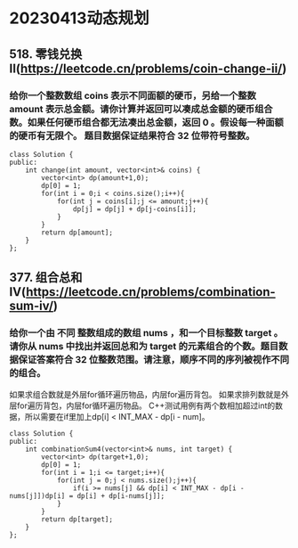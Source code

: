 # 20230413动态规划
## 518. 零钱兑换 II(https://leetcode.cn/problems/coin-change-ii/)
### 给你一个整数数组 coins 表示不同面额的硬币，另给一个整数 amount 表示总金额。请你计算并返回可以凑成总金额的硬币组合数。如果任何硬币组合都无法凑出总金额，返回 0 。假设每一种面额的硬币有无限个。 题目数据保证结果符合 32 位带符号整数。
```
class Solution {
public:
    int change(int amount, vector<int>& coins) {
        vector<int> dp(amount+1,0);
        dp[0] = 1;
        for(int i = 0;i < coins.size();i++){
            for(int j = coins[i];j <= amount;j++){
                dp[j] = dp[j] + dp[j-coins[i]];
            }
        }
        return dp[amount];
    }
};
```
## 377. 组合总和 Ⅳ(https://leetcode.cn/problems/combination-sum-iv/)
### 给你一个由 不同 整数组成的数组 nums ，和一个目标整数 target 。请你从 nums 中找出并返回总和为 target 的元素组合的个数。题目数据保证答案符合 32 位整数范围。请注意，顺序不同的序列被视作不同的组合。
如果求组合数就是外层for循环遍历物品，内层for遍历背包。
如果求排列数就是外层for遍历背包，内层for循环遍历物品。
C++测试用例有两个数相加超过int的数据，所以需要在if里加上dp[i] < INT_MAX - dp[i - num]。
```
class Solution {
public:
    int combinationSum4(vector<int>& nums, int target) {
        vector<int> dp(target+1,0);
        dp[0] = 1;
        for(int i = 1;i <= target;i++){
            for(int j = 0;j < nums.size();j++){
                if(i >= nums[j] && dp[i] < INT_MAX - dp[i - nums[j]])dp[i] = dp[i] + dp[i-nums[j]];
            }
        }
        return dp[target];
    }
};
```